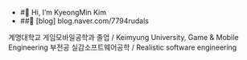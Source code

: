 - #👋 Hi, I’m KyeongMin Kim
- ##👀 [blog] blog.naver.com/7794rudals

계명대학교 게임모바일공학과 졸업 / Keimyung University, Game & Mobile Engineering
부전공 실감소프트웨어공학 / Realistic software engineering
<!---
RuDaz7/RuDaz7 is a ✨ special ✨ repository because its `README.md` (this file) appears on your GitHub profile.
You can click the Preview link to take a look at your changes.
--->
